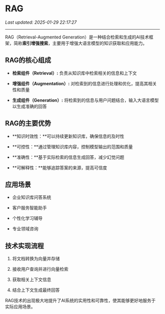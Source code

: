# RAG

_Last updated: 2025-01-29 22:17:27_

---

RAG（Retrieval-Augmented Generation）是一种结合检索和生成的AI技术框架，简称**索引增强搜索**，主要用于增强大语言模型的知识获取和应用能力。


## RAG的核心组成


- **检索组件（Retrieval）:** 负责从知识库中检索相关的信息和上下文

- **增强组件（Augmentation）:** 对检索到的信息进行处理和优化，提高其相关性和质量

- **生成组件（Generation）:** 将检索到的信息与用户问题结合，输入大语言模型以生成准确的回答

## RAG的主要优势


- **知识时效性：**可以持续更新知识库，确保信息的及时性

- **可控性：**通过管理知识库内容，控制模型输出的范围和质量

- **准确性：**基于实际检索的信息生成回答，减少幻觉问题

- **可解释性：**能够追踪答案的来源，提高可信度

## 应用场景


- 企业知识库问答系统

- 客户服务智能助手

- 个性化学习辅导

- 专业领域咨询

## 技术实现流程


1. 将文档转换为向量并存储

1. 接收用户查询并进行向量检索

1. 获取相关上下文信息

1. 结合上下文生成最终回答

RAG技术的出现极大地提升了AI系统的实用性和可靠性，使其能够更好地服务于实际应用场景。

